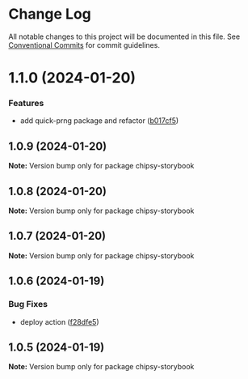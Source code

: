 # Change Log

All notable changes to this project will be documented in this file.
See [Conventional Commits](https://conventionalcommits.org) for commit guidelines.

# 1.1.0 (2024-01-20)


### Features

* add quick-prng package and refactor ([b017cf5](https://github.com/lokesh-coder/chipsy/commit/b017cf52dc65387bf44b901e61c46ae02c69ff25))





## 1.0.9 (2024-01-20)

**Note:** Version bump only for package chipsy-storybook





## 1.0.8 (2024-01-20)

**Note:** Version bump only for package chipsy-storybook





## 1.0.7 (2024-01-20)

**Note:** Version bump only for package chipsy-storybook





## 1.0.6 (2024-01-19)


### Bug Fixes

* deploy action ([f28dfe5](https://github.com/lokesh-coder/chipsy/commit/f28dfe530eb84ec8c12640fb41d9f99056e98ec2))





## 1.0.5 (2024-01-19)

**Note:** Version bump only for package chipsy-storybook
